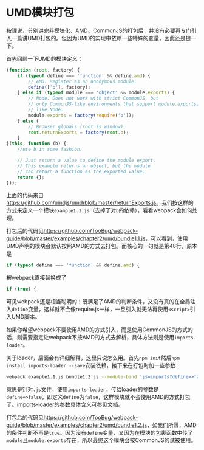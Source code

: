 # UMD模块打包

按理说，分别讲完非模块化、AMD、CommonJS的打包后，并没有必要再专门引入一篇讲UMD打包的。但因为UMD的实现中依赖一些特殊的变量，因此还是提一下。

首先回顾一下UMD的模块定义：

```javascript
(function (root, factory) {
    if (typeof define === 'function' && define.amd) {
        // AMD. Register as an anonymous module.
        define(['b'], factory);
    } else if (typeof module === 'object' && module.exports) {
        // Node. Does not work with strict CommonJS, but
        // only CommonJS-like environments that support module.exports,
        // like Node.
        module.exports = factory(require('b'));
    } else {
        // Browser globals (root is window)
        root.returnExports = factory(root.b);
    }
}(this, function (b) {
    //use b in some fashion.

    // Just return a value to define the module export.
    // This example returns an object, but the module
    // can return a function as the exported value.
    return {};
}));
```

上面的代码来自<https://github.com/umdjs/umd/blob/master/returnExports.js>。我们按这样的方式来定义一个模块`example1.1.js`（去掉了对`b`的依赖），看看webpack会如何处理。

打包后的代码见<https://github.com/TooBug/webpack-guide/blob/master/examples/chapter2/umd/bundle1.1.js>，可以看到，使用UMD声明的模块会默认按照AMD的方式去打包。而核心的一句就是第48行，原本是

```javascript
if (typeof define === 'function' && define.amd) {
```

被webpack直接替换成了
```javascript
if (true) {
```

可见webpack还是相当聪明的！既满足了AMD的判断条件，又没有真的在全局注入`define`变量，这样就不会像require.js一样，一旦引入就无法再使用`<script>`引入UMD脚本。

如果你希望webpack不要使用AMD的方式引入，而是使用CommonJS的方式的话，则需要指定让webpack不按AMD的方式去解析，具体方法则是使用`imports-loader`。

关于loader，后面会有详细解释，这里只说怎么用。首先`npm init`然后`npm install imports-loader --save`安装依赖，接下来在打包时加一些参数：

```sh
webpack example1.1.js bundle1.2.js --module-bind 'js=imports?define=>false' 
```

意思是针对`.js`文件，使用`imports-loader`，传给loader的参数是`define=>false`，即定义`define`为`false`，这样模块就不会使用AMD的方式打包了。imports-loader的参数具体含义可参见[文档](https://github.com/webpack/imports-loader)。

打包后的代码见<https://github.com/TooBug/webpack-guide/blob/master/examples/chapter2/umd/bundle1.2.js>，如我们所愿，AMD的条件判断不再是`true`。因为没有`define`变量，又因为在模块的包裹函数中传了`module`且`module.exports`存在，所以最终这个模块会按CommonJS的试被使用。



